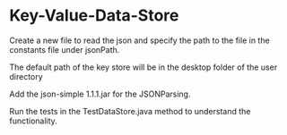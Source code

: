 # Key-Value-Data-Store

Create a new file to read the json and specify the path to the file in the constants file under jsonPath.

The default path of the key store will be in the desktop folder of the user directory

Add the json-simple 1.1.1.jar for the JSONParsing.

Run the tests in the TestDataStore.java method to understand the functionality.
